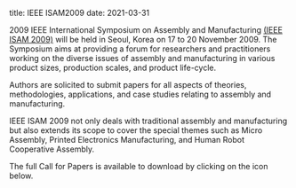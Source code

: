 title: IEEE ISAM2009
date: 2021-03-31

2009 IEEE International Symposium on Assembly and Manufacturing [(IEEE ISAM 2009)](http://www.isam2009.org) will be held in Seoul, Korea on 17 to 20 November 2009. The Symposium aims at providing a forum for researchers and practitioners working on the diverse issues of assembly and manufacturing in various product sizes, production scales, and product life-cycle.  

Authors are solicited to submit papers for all aspects of theories, methodologies, applications, and case studies relating to assembly and manufacturing.

IEEE ISAM 2009 not only deals with traditional assembly and manufacturing but also extends its scope to cover the special themes such as Micro Assembly, Printed Electronics Manufacturing, and Human Robot Cooperative Assembly.  

The full Call for Papers is available to download by clicking on the icon below.